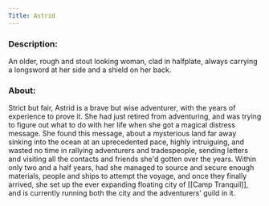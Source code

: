 ```yaml
---
Title: Astrid
---
```

### Description:
An older, rough and stout looking woman, clad in halfplate, always carrying a longsword at her side and a shield on her back.

### About:
Strict but fair, Astrid is a brave but wise adventurer, with the years of experience to prove it. She had just retired from adventuring, and was trying to figure out what to do with her life when she got a magical distress message. She found this message, about a mysterious land far away sinking into the ocean at an uprecedented pace, highly intruiguing, and wasted no time in rallying adventurers and tradespeople, sending letters and visiting all the contacts and friends she'd gotten over the years. Within only two and a half years, had she managed to source and secure enough materials, people and ships to attempt the voyage, and once they finally arrived, she set up the ever expanding floating city of [[Camp Tranquil]], and is currently running both the city and the adventurers' guild in it.